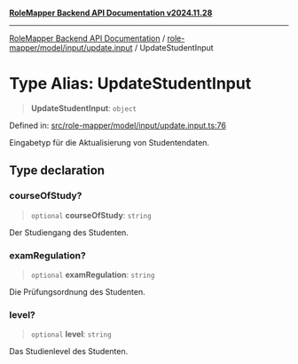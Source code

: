 [**RoleMapper Backend API Documentation v2024.11.28**](../../../../../README.md)

***

[RoleMapper Backend API Documentation](../../../../../modules.md) / [role-mapper/model/input/update.input](../README.md) / UpdateStudentInput

# Type Alias: UpdateStudentInput

> **UpdateStudentInput**: `object`

Defined in: [src/role-mapper/model/input/update.input.ts:76](https://github.com/FlowCraft-AG/RoleMapper/blob/da8087f9c63e7aa49e7a655f3f13ecbe5687d6eb/backend/src/role-mapper/model/input/update.input.ts#L76)

Eingabetyp für die Aktualisierung von Studentendaten.

## Type declaration

### courseOfStudy?

> `optional` **courseOfStudy**: `string`

Der Studiengang des Studenten.

### examRegulation?

> `optional` **examRegulation**: `string`

Die Prüfungsordnung des Studenten.

### level?

> `optional` **level**: `string`

Das Studienlevel des Studenten.
